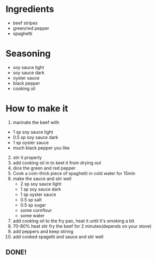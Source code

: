# Ingredients
- beef stripes
- green/red pepper
- spaghetti

# Seasoning
- soy sauce light
- soy sauce dark
- oyster sauce
- black pepper
- cooking oil

# How to make it
1. marinate the beef with 
 - 1 sp soy sauce light
 - 0.5 sp soy sauce dark
 - 1 sp oyster sauce
 - much black pepper you like
2. stir it properly
3. add cooking oil in to keet it from drying out
4. dice the green and red pepper
5. Cook a coin-thick piece of spaghetti in cold water for 15min
6. make the sauce and stir well
   - 2 sp soy sauce light
   - 1 sp soy sauce dark
   - 1 sp oyster sauce
   - 0.5 sp salt
   - 0.5 sp sugar
   - some cornflour
   - some water
7. add cooking oil to the fry pan, heat it until it's smoking a bit
8. 70-80% heat stir fry the beef for 2 minutes(depends on your stove)
9. add peppers and keep stiring
10. add cooked spagetti and sauce and stir well

## DONE!
